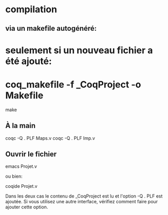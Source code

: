 
# compilation
## via un makefile autogénéré:

# seulement si un nouveau fichier a été ajouté:
# coq_makefile -f _CoqProject -o Makefile
make

## À la main

coqc -Q . PLF Maps.v
coqc -Q . PLF Imp.v

## Ouvrir le fichier

emacs Projet.v

ou bien:

coqide Projet.v

Dans les deux cas le contenu de _CoqProject est lu et l'option -Q .
PLF est ajoutée. Si vous utilisez une autre interface, vérifiez
comment faire pour ajouter cette option.